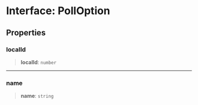# Interface: PollOption

## Properties

### localId

> **localId**: `number`

***

### name

> **name**: `string`
